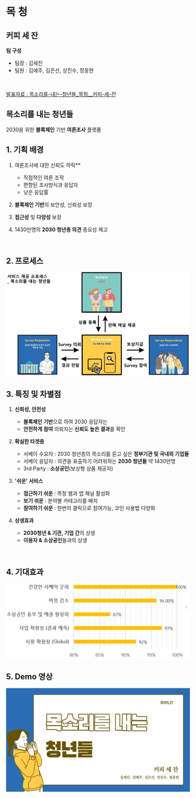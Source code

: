 # 목 청

## **커피 세 잔**
**팀 구성**
   * 팀장 : 김세진
   * 팀원 : 김예주, 김은선, 상진수, 정동현
  <br>

[발표자료 : 목소리를-내는-청년들_목청__커피-세-잔](docs/목소리를-내는-청년들_목청__커피-세-잔.pdf)
## **목소리를 내는 청년들**
2030을 위한 **블록체인** 기반 **여론조사** 플랫폼


## **1. 기획 배경**
1. 여론조사에 대한 신뢰도 하락**
   * 직접적인 여론 조작
   * 편향된 조사방식과 응답자
   * 낮은 응답률

2. **블록체인 기반**의 보안성, 신뢰성 보장
3. **접근성** 및 **다양성** 보장
4. 1430만명의 **2030 청년층 의견** 중요성 제고
<br>

## **2. 프로세스**
![Business Process](./img/mocchung_flowchart.JPG)
<br>

## **3. 특징 및 차별점**
1. **신뢰성, 안전성**
   * **블록체인 기반**으로 하여 2030 응답자는 
   * **안전하게 참여** 의뢰자는 **신뢰도 높은 결과**를 확인

2. **확실한 타겟층**
   * 서베이 수요자 : 2030 청년층의 목소리를 듣고 싶은 **정부기관 및 국내외 기업들**
   * 서베이 응답자 : 의견을 표출하기 어려워하는 **2030 청년들** 약 1430만명
   * 3rd Party : **소상공인**(보상형 상품 제공자)

3. **'쉬운' 서비스**
   * **접근하기 쉬운** : 목청 웹과 앱 채널 활성화
   * **보기 쉬운** : 분야별 카테고리를 배치
   * **참여하기 쉬운** : 한번의 클릭으로 참여가능, 코인 사용법 다양화

4. **상생효과**
    * **2030청년 & 기관, 기업 간**의 상생
    * **이용자 & 소상공인**들과의 상생
<br>

## **4. 기대효과**
![Business Process](./img/expectation.JPG)
<br>

## **5. Demo 영상**
[![asciicast](./img/Preview.JPG)](https://youtu.be/ZbQwMJMhR5k)